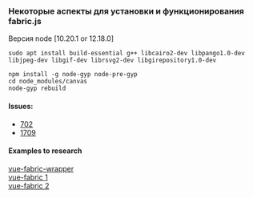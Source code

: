 ### Некоторые аспекты для установки и функционирования fabric.js

Версия node [10.20.1 or 12.18.0]

````
sudo apt install build-essential g++ libcairo2-dev libpango1.0-dev libjpeg-dev libgif-dev librsvg2-dev libgirepository1.0-dev

npm install -g node-gyp node-pre-gyp
cd node_modules/canvas
node-gyp rebuild
````

#### Issues:

- [702](https://github.com/nodejs/node-gyp/issues/702)  
- [1709](https://github.com/nodejs/node-gyp/issues/1709)


#### Examples to research

[vue-fabric-wrapper](https://github.com/bensladden/vue-fabric-wrapper)  
[vue-fabric 1](https://github.com/purestart/vue-fabric)  
[vue-fabric 2](https://github.com/mudin/vue-fabric)
